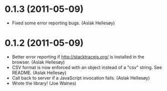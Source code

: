 0.1.3 (2011-05-09)
==================
* Fixed some error reporting bugs. (Aslak Hellesøy)

0.1.2 (2011-05-09)
==================

* Better error reporting if http://stacktracejs.org/ is installed in the browser. (Aslak Hellesøy)
* CSV format is now enforced with an object instead of a "csv" string. See README. (Aslak Hellesøy)
* Call back to server if a JavaScript invocation fails. (Aslak Hellesøy)
* Wrote the library! (Joe Walnes)